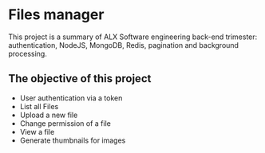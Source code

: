 # Files manager

This project is a summary of ALX Software engineering back-end trimester: authentication, NodeJS, MongoDB, Redis, pagination and background processing.

## The objective of this project
 - User authentication via a token
 - List all Files
 - Upload a new file
 - Change permission of a file
 - View a file
 - Generate thumbnails for images
